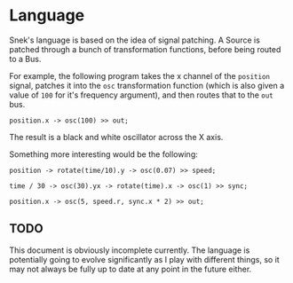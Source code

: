 # Language

Snek's language is based on the idea of signal patching. A Source is patched through a bunch of transformation functions, before being routed to a Bus.

For example, the following program takes the x channel of the `position` signal, patches it into the `osc` transformation function (which is also given a value of `100` for it's frequency argument), and then routes that to the `out` bus.

```
position.x -> osc(100) >> out;
```

The result is a black and white oscillator across the X axis.

Something more interesting would be the following:

```
position -> rotate(time/10).y -> osc(0.07) >> speed;

time / 30 -> osc(30).yx -> rotate(time).x -> osc(1) >> sync;

position.x -> osc(5, speed.r, sync.x * 2) >> out;
```

## TODO

This document is obviously incomplete currently. The language is potentially going to evolve significantly as I play with different things, so it may not always be fully up to date at any point in the future either.
